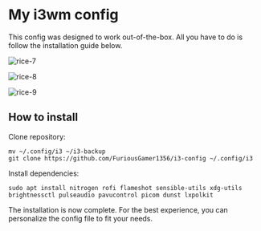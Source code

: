 # My i3wm config
This config was designed to work out-of-the-box. All you have to do is follow the installation guide below.

![rice-7](https://user-images.githubusercontent.com/101535508/200979100-2b0c5f0b-f4f9-4ae0-9f3a-f362e809cd28.png)

![rice-8](https://user-images.githubusercontent.com/101535508/200979108-cbaf3c05-84e8-4f94-a725-76f9d7aaba63.png)

![rice-9](https://user-images.githubusercontent.com/101535508/200979111-9e586171-c45c-449c-9908-5d9aa57899e3.png)

## How to install
Clone repository:
```
mv ~/.config/i3 ~/i3-backup
git clone https://github.com/FuriousGamer1356/i3-config ~/.config/i3
```
Install dependencies:
```
sudo apt install nitrogen rofi flameshot sensible-utils xdg-utils brightnessctl pulseaudio pavucontrol picom dunst lxpolkit
```

The installation is now complete. For the best experience, you can personalize the config file to fit your needs.
